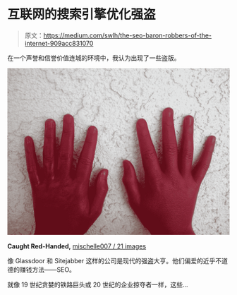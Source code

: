 # 互联网的搜索引擎优化强盗

> 原文：<https://medium.com/swlh/the-seo-baron-robbers-of-the-internet-909acc831070>

在一个声誉和信誉价值连城的环境中，我认为出现了一些盗版。

![](img/dad47c766e86c3d6960f2531a5336821.png)

**Caught Red-Handed,** [mischelle007 / 21 images](https://pixabay.com/en/users/mischelle007-1496712/)

像 Glassdoor 和 Sitejabber 这样的公司是现代的强盗大亨。他们偏爱的近乎不道德的赚钱方法——SEO。

就像 19 世纪贪婪的铁路巨头或 20 世纪的企业掠夺者一样，这些…
